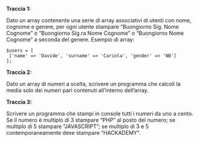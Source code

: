 **Traccia 1:**

Dato un array contenente una serie di array associativi di utenti con nome, cognome e genere, per ogni utente stampare “Buongiorno Sig. Nome Cognome” o “Buongiorno Sig.ra Nome Cognome” o “Buongiorno Nome Cognome” a seconda del genere. Esempio di array:

```
$users = [
 ['name' => 'Davide', 'surname' => 'Cariola', 'gender' => 'NB']
];
```


**Traccia 2:**

Dato un array di numeri a scelta, scrivere un programma che calcoli la media solo dei numeri pari contenuti all’interno dell’array.


**Traccia 3:**

Scrivere un programma che stampi in console tutti i numeri da uno a cento. Se il numero è multiplo di 3 stampare “PHP” al posto del numero; se multiplo di 5 stampare “JAVASCRIPT”; se multiplo di 3 e 5 contemporaneamente deve stampare “HACKADEMY".


                        